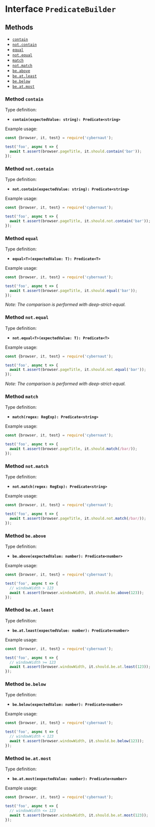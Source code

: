 # Interface `PredicateBuilder`

## Methods

* [`contain`](#method-contain)
* [`not.contain`](#method-notcontain)
* [`equal`](#method-equal)
* [`not.equal`](#method-notequal)
* [`match`](#method-match)
* [`not.match`](#method-notmatch)
* [`be.above`](#method-beabove)
* [`be.at.least`](#method-beatleast)
* [`be.below`](#method-bebelow)
* [`be.at.most`](#method-beatmost)

### Method `contain`

Type definition:

* **`contain(expectedValue: string): Predicate<string>`**

Example usage:

```js
const {browser, it, test} = require('cybernaut');

test('foo', async t => {
  await t.assert(browser.pageTitle, it.should.contain('bar'));
});
```

### Method `not.contain`

Type definition:

* **`not.contain(expectedValue: string): Predicate<string>`**

Example usage:

```js
const {browser, it, test} = require('cybernaut');

test('foo', async t => {
  await t.assert(browser.pageTitle, it.should.not.contain('bar'));
});
```

### Method `equal`

Type definition:

* **`equal<T>(expectedValue: T): Predicate<T>`**

Example usage:

```js
const {browser, it, test} = require('cybernaut');

test('foo', async t => {
  await t.assert(browser.pageTitle, it.should.equal('bar'));
});
```

*Note: The comparison is performed with deep-strict-equal.*

### Method `not.equal`

Type definition:

* **`not.equal<T>(expectedValue: T): Predicate<T>`**

Example usage:

```js
const {browser, it, test} = require('cybernaut');

test('foo', async t => {
  await t.assert(browser.pageTitle, it.should.not.equal('bar'));
});
```

*Note: The comparison is performed with deep-strict-equal.*

### Method `match`

Type definition:

* **`match(regex: RegExp): Predicate<string>`**

Example usage:

```js
const {browser, it, test} = require('cybernaut');

test('foo', async t => {
  await t.assert(browser.pageTitle, it.should.match(/bar/));
});
```

### Method `not.match`

Type definition:

* **`not.match(regex: RegExp): Predicate<string>`**

Example usage:

```js
const {browser, it, test} = require('cybernaut');

test('foo', async t => {
  await t.assert(browser.pageTitle, it.should.not.match(/bar/));
});
```

### Method `be.above`

Type definition:

* **`be.above(expectedValue: number): Predicate<number>`**

Example usage:

```js
const {browser, it, test} = require('cybernaut');

test('foo', async t => {
  // windowWidth > 123
  await t.assert(browser.windowWidth, it.should.be.above(123));
});
```

### Method `be.at.least`

Type definition:

* **`be.at.least(expectedValue: number): Predicate<number>`**

Example usage:

```js
const {browser, it, test} = require('cybernaut');

test('foo', async t => {
  // windowWidth >= 123
  await t.assert(browser.windowWidth, it.should.be.at.least(123));
});
```

### Method `be.below`

Type definition:

* **`be.below(expectedValue: number): Predicate<number>`**

Example usage:

```js
const {browser, it, test} = require('cybernaut');

test('foo', async t => {
  // windowWidth < 123
  await t.assert(browser.windowWidth, it.should.be.below(123));
});
```

### Method `be.at.most`

Type definition:

* **`be.at.most(expectedValue: number): Predicate<number>`**

Example usage:

```js
const {browser, it, test} = require('cybernaut');

test('foo', async t => {
  // windowWidth <= 123
  await t.assert(browser.windowWidth, it.should.be.at.most(123));
});
```
